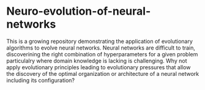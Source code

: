 # Neuro-evolution-of-neural-networks
This is a growing repository demonstrating the application of evolutionary algorithms to evolve neural networks. Neural networks are difficult to train, discoverining the right combination of hyperparameters for a given problem particulalry where domain knowledge is lacking is challenging. Why not apply evolutionary principles leading to evolutionary pressures that allow the discovery of the optimal organization or architecture of a neural network including its configuration? 
